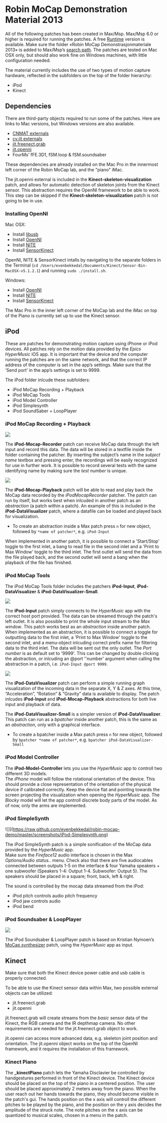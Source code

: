 # Robin MoCap Demonstration Material 2013

All of the following patches has been created in Max/Msp. 
Max/Msp 6.0 or higher is required for running the patches. 
A free [Runtime](http://cycling74.com/downloads/runtime/) version is available.
Make sure the folder «Robin MoCap Demonstrasjonmateriale 2013» is added to Max/Msp’s [search path](http://cycling74.com/docs/max5/vignettes/core/search_path.html). 
The patches are tested on Mac OSX only, but should also work fine on Windows machines, with little configuration needed.  

The material currently includes the use of two types of motion capture hardware, reflected in the subfolders on the top of the folder hierarchy:  

* iPod 
* Kinect

## Dependencies 

There are third-party objects required to run some of the patches.
Here are links to Mac versions, but Windows versions are also available.

* [CNMAT externals](http://cnmat.berkeley.edu/files/maxdl/ALL/CNMAT-Everything-OSX-MachO.tar.gz)
* [cv.jit externals](https://sourceforge.net/projects/cvjit/files/cv.jit_OSX_v1.7.2.zip/download)
* [jit.freenect.grab](https://github.com/downloads/jmpelletier/jit.freenect.grab/jit.freenect.grab_rc5.zip)
* [jit.openni](http://hidale.com/wp-content/uploads/2012/09/jit.openni.v0.88_MAC_OSX.zip)
* FourMs’ fFE.3D1, fSM.loop & fSM.soundsaber

These dependencies are already installed on the Mac Pro in the innermost left corner of the Robin MoCap lab, and the "piano" iMac.

The jit.openni external is included in the **Kinect-skeleton-visualization** patch, and allows for automatic detection of skeleton joints from the Kinect sensor. This abstraction requires the OpenNI framework to be able to work. This step can be skipped if the **Kinect-skeleton-visualization** patch is not going to be in use. 

### Installing OpenNI

Mac OSX:

* Install [libusb](http://hidale.com/wp-content/uploads/2012/09/libusb-1.0.9.pkg_.zip)
* Install [OpenNI](http://hidale.com/wp-content/uploads/2012/09/OpenNI-Bin-Dev-MacOSX-v1.5.4.0.tar.zip)
* Install [NITE](http://hidale.com/wp-content/uploads/2012/09/NITE-Bin-MacOSX-v1.5.2.21.tar.zip)
* Install [SensorKinect](http://hidale.com/wp-content/uploads/2012/09/SensorKinect093-Bin-MacOSX-v5.1.2.1.tar.bz2_.zip)

OpenNI, NITE & SensorKinect intalls by navigating to the separate folders in the Terminal (`cd /Users/evenbekkedal/Documents/Kinect/Sensor-Bin-MacOSX-v5.1.2.1`) and running `sudo ./install.sh`.

Windows:

* Install [OpenNI](http://hidale.com/wp-content/uploads/2012/09/OpenNI-Win32-1.5.4-Redist.zip)
* Install [NITE](http://hidale.com/wp-content/uploads/2012/09/nite-win32-1.5.2.21-redist.zip)
* Install [SensorKinect](http://hidale.com/wp-content/uploads/2012/09/SensorKinect093-Bin-Win32-v5.1.2.1-OpenNI-1.5.4.0.zip)

The Mac Pro in the inner left corner of the MoCap lab and the iMac on top of the Piano is currently set up to use the Kinect sensor. 

##  iPod

These are patches for demonstrating motion capture using iPhone or iPod devices. 
All patches rely on the motion data provided by the *Epics HyperMusic* iOS app. It is important that the device and the computer running the patches are on the same network, and that the correct IP address of the computer is set in the app’s settings. Make sure that the ‘Send port’ in the app’s settings is set to 9999. 

The iPod folder inlcude these subfolders:

* iPod MoCap Recording + Playback
* iPod MoCap Tools
* iPod Model Controller
* iPod Simplesynth
* iPod SoundSaber + LoopPlayer

### iPod MoCap Recording + Playback

![](https://raw.github.com/evenbekkedal/robin-mocap-demo/master/screenshots/iPod-Mocap-Recorder.png)

The **iPod-Mocap-Recorder** patch can receive MoCap data through the left input and record this data. The data will be stored in a textfile inside the folder containing the patcher. By inserting the subject’s name in the *subject name* textbox  and pressing enter, the recordings will be easily recognized for use in further work. It is possible to record several tests with the same identifying name by making sure the *test number* is unique. 

![](https://raw.github.com/evenbekkedal/robin-mocap-demo/master/screenshots/iPod-Mocap-Playback.png)

The **iPod-Mocap-Playback** patch will be able to read and play back the MoCap data recorded by the *iPodMocapRecorder* patcher. The patch can run by itself, but works best when inlcuded in another patch as an *abstraction* (a patch within a patch). An example of this is included in the **iPod-DataVisualizer** patch, where a datafile can be loaded and played back for visualization. 

* To create an abstraction inside a Max patch press `n` for new object, followed by `*name of patcher*`, e.g. `iPod-Input`

When implemented in another patch, it is possible to connect a 'Start/Stop' toggle to the first inlet, a bang to read file in the second inlet and a 'Print to Max Window' toggle to the third inlet. The first outlet will send the data from the file played back, and the second outlet will send a bang when the playback of the file has finished. 

### iPod MoCap Tools

The iPod MoCap Tools folder includes the patchers **iPod-Input**, **iPod-DataVisualizer** & **iPod-DataVisualizer-Small**.

![](https://raw.github.com/evenbekkedal/robin-mocap-demo/master/screenshots/iPod-Input.png)

The **iPod-Input** patch simply connects to the *HyperMusic* app with the correct host port provided. The data can be streamed through the patch's left outlet. It is also possible to print the whole input stream to the *Max window*. This patch works best as an *abstraction* inside another patch. When implemented as an abstraction, it is possible to connect a toggle for outputting data to the first inlet, a 'Print to Max Window' toggle to the second inlet, and a menu-object inlcuding correct prefix name for filtering data to the third inlet. The data will be sent out the only outlet. The *Port number* is as default set to '9999'. This can be changed by double clicking the abstraction, or inlcuding an @port ''number' argument when calling the abstraction in a patch, i.e. `iPod-Input @port 9999`.

![](https://raw.github.com/evenbekkedal/robin-mocap-demo/master/screenshots/iPod-DataVisualizer.png)

The **iPod-DataVisualizer** patch can perform a simple running graph visualization of the incoming data in the separate X, Y & Z axes. At this time, “Acceleration”, “Rotation” & “Gravity” data is available to display. The patch inlcudes **iPod-Input** and **iPod-Mocap-Playback** abstractions for both live input and playback of data. 

The **iPod-DataVisualizer-Small** is a simpler version of **iPod-DataVisualizer**. 
This patch can run as a *bpatcher* inside another patch, this is the same as an *abstraction*, only with a graphical interface. 

* To create a bpatcher inside a Max patch press `n` for new object, followed by `bpatcher *name of patcher*`, e.g. `bpatcher iPod-DataVisualizer-Small`

### iPod Model Controller

The **iPod-Model-Controller** lets you use the *HyperMusic* app to controll two different 3D models.  
The *iPhone* model will follow the rotational orientation of the device. This should provide a close representation of the orientation of the physical device if calibrated correctly. Keep the device flat and pointing towards the screen projecting the visualization when opening the *HyperMusic* app. 
The *Blocky* model will let the app controll discrete body parts of the model. As of now, only the arms are implemented.

### iPod SimpleSynth

![]](https://raw.github.com/evenbekkedal/robin-mocap-demo/master/screenshots/iPod-Simplesynth.png)

The iPod SimpleSynth patch is a simple sonification of the MoCap data provided by the *HyperMusic* app.  
Make sure the *Fireface12* audio interface is chosen in the Max *Options/Audio status..* menu. Check also that there are five audiocables connected between outputs 1-5 on the interface & four Yamaha speakers + one subwoofer (Speakers 1-4: Output 1-4. Subwoofer: Output 5). The speakers should be placed in a square; front, back, left & right. 

The sound is controlled by the mocap data streamed from the iPod: 

* iPod pitch controls audio pitch frequency
* iPod jaw controls audio 
* iPod bend 

### iPod Soundsaber & LoopPlayer

![](https://raw.github.com/evenbekkedal/robin-mocap-demo/master/screenshots/iPod-Soundsaber%2BLoopplayer.png)

The iPod Soundsaber & LoopPlayer patch is based on Kristian Nymoen’s [MoCap synthesizer](http://www.uio.no/english/research/groups/fourms/projects/sma/subprojects/Soundsaber/)  patch, using the *HyperMusic* app as input. 

## Kinect 

Make sure that both the Kinect device power cable and usb cable is properly connected.  

To be able to use the Kinect sensor data within Max, two possible external objects can be utilized: 

* jit.freenect.grab
* jit.openni

jit.freenect.grab will create streams from the *basic* sensor data of the Kinect, the RGB camera and the IR depthmap camera. No other requirements are needed for the jit.freenect.grab object to work. 

jit.openni can access more advanced data, e.g. skeleton joint position and orientation. The jit.openni object works on the top of the OpenNI framework, and it requires the installation of this framework.

### Kinect Piano  

The **_kinectPiano** patch lets the Yamaha Disclavier be controlled by handgestures performed in front of the Kinect device. The Kinect device should be placed on the top of the piano in a centered position. The user should be placed approximately 2 meters away from the piano. When the user reach out her hands towards the piano, they should become visible in the patch's gui. 
The hands position on the x axis will controll the different pitches to be played by the piano, and the position on the y axis decides the amplitude of the struck note. The note pitches on the x axis can be quantized to musical scales, chosen in a menu in the patch.  
